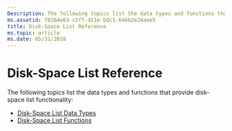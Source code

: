 ```yaml
---
Description: The following topics list the data types and functions that provide disk-space list functionality.
ms.assetid: 78264e63-c5ff-451e-bdc1-646b2e24aee5
title: Disk-Space List Reference
ms.topic: article
ms.date: 05/31/2018
---
```


# Disk-Space List Reference

The following topics list the data types and functions that provide disk-space list functionality:

-   [Disk-Space List Data Types](disk-space-list-data-types.md)
-   [Disk-Space List Functions](disk-space-list-functions.md)

 

 



